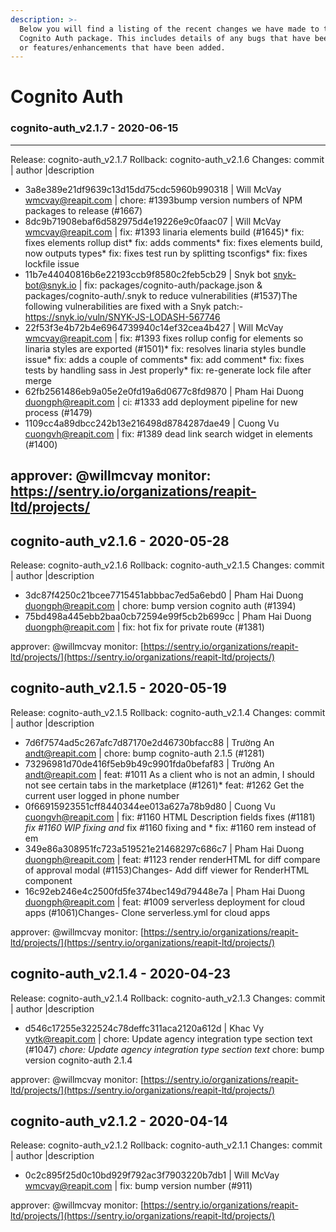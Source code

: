```yaml
---
description: >-
  Below you will find a listing of the recent changes we have made to the
  Cognito Auth package. This includes details of any bugs that have been fixed
  or features/enhancements that have been added.
---
```


# Cognito Auth
### cognito-auth_v2.1.7 - 2020-06-15
  
-----------------------------------------------------------------------------
Release: cognito-auth_v2.1.7
Rollback: cognito-auth_v2.1.6
Changes:
commit | author |description
  
- 3a8e389e21df9639c13d15dd75cdc5960b990318 | Will McVay <wmcvay@reapit.com> | chore: #1393bump version numbers of NPM packages to release (#1667)
- 8dc9b71908ebaf6d582975d4e19226e9c0faac07 | Will McVay <wmcvay@reapit.com> | fix: #1393 linaria elements build (#1645)* fix: fixes elements rollup dist* fix: adds comments* fix: fixes elements build, now outputs types* fix: fixes test run by splitting tsconfigs* fix: fixes lockfile issue
- 11b7e44040816b6e22193ccb9f8580c2feb5cb29 | Snyk bot <snyk-bot@snyk.io> | fix: packages/cognito-auth/package.json & packages/cognito-auth/.snyk to reduce vulnerabilities (#1537)The following vulnerabilities are fixed with a Snyk patch:- https://snyk.io/vuln/SNYK-JS-LODASH-567746
- 22f53f3e4b72b4e6964739940c14ef32cea4b427 | Will McVay <wmcvay@reapit.com> | fix: #1393 fixes rollup config for elements so linaria styles are exported (#1501)* fix: resolves linaria styles bundle issue* fix: adds a couple of comments* fix: add comment* fix: fixes tests by handling sass in Jest properly* fix: re-generate lock file after merge
- 62fb2561486eb9a05e2e0fd19a6d0677c8fd9870 | Pham Hai Duong <duongph@reapit.com> | ci: #1333 add deployment pipeline for new process (#1479)
- 1109cc4a89dbcc242b13e216498d8784287dae49 | Cuong Vu <cuongvh@reapit.com> | fix: #1389 dead link search widget in elements (#1400)

approver: @willmcvay
monitor: https://sentry.io/organizations/reapit-ltd/projects/
-----------------------------------------------------------------------------

    

## cognito-auth\_v2.1.6 - 2020-05-28

Release: cognito-auth\_v2.1.6 Rollback: cognito-auth\_v2.1.5 Changes: commit \| author \|description

* 3dc87f4250c21bcee7715451abbbac7ed5a6ebd0 \| Pham Hai Duong [duongph@reapit.com](mailto:duongph@reapit.com) \| chore: bump version cognito auth \(\#1394\)
* 75bd498a445ebb2baa0cb72594e99f5cb2b699cc \| Pham Hai Duong [duongph@reapit.com](mailto:duongph@reapit.com) \| fix: hot fix for private route \(\#1381\)

approver: @willmcvay monitor: [https://sentry.io/organizations/reapit-ltd/projects/](https://sentry.io/organizations/reapit-ltd/projects/)

## cognito-auth\_v2.1.5 - 2020-05-19

Release: cognito-auth\_v2.1.5 Rollback: cognito-auth\_v2.1.4 Changes: commit \| author \|description

* 7d6f7574ad5c267afc7d87170e2d46730bfacc88 \| Trường An [andt@reapit.com](mailto:andt@reapit.com) \| chore: bump cognito-auth 2.1.5 \(\#1281\)
* 73296981d70de416f5eb9b49c9901fda0befaf83 \| Trường An [andt@reapit.com](mailto:andt@reapit.com) \| feat: \#1011 As a client who is not an admin, I should not see certain tabs in the marketplace \(\#1261\)\* feat: \#1262 Get the current user logged in phone number
* 0f66915923551cff8440344ee013a627a78b9d80 \| Cuong Vu [cuongvh@reapit.com](mailto:cuongvh@reapit.com) \| fix: \#1160 HTML Description fields fixes \(\#1181\) _fix \#1160 WIP fixing  and_  fix \#1160 fixing  and \* fix: \#1160 rem instead of em
* 349e86a308951fc723a519521e21468297c686c7 \| Pham Hai Duong [duongph@reapit.com](mailto:duongph@reapit.com) \| feat: \#1123 render renderHTML for diff compare of approval modal \(\#1153\)Changes- Add diff viewer for RenderHTML component
* 16c92eb246e4c2500fd5fe374bec149d79448e7a \| Pham Hai Duong [duongph@reapit.com](mailto:duongph@reapit.com) \| feat: \#1009 serverless deployment for cloud apps \(\#1061\)Changes- Clone serverless.yml for cloud apps

approver: @willmcvay monitor: [https://sentry.io/organizations/reapit-ltd/projects/](https://sentry.io/organizations/reapit-ltd/projects/)

## cognito-auth\_v2.1.4 - 2020-04-23

Release: cognito-auth\_v2.1.4 Rollback: cognito-auth\_v2.1.3 Changes: commit \| author \|description

* d546c17255e322524c78deffc311aca2120a612d \| Khac Vy [vytk@reapit.com](mailto:vytk@reapit.com) \| chore: Update agency integration type section text \(\#1047\) _chore: Update agency integration type section text_ chore: bump version cognito-auth 2.1.4

approver: @willmcvay monitor: [https://sentry.io/organizations/reapit-ltd/projects/](https://sentry.io/organizations/reapit-ltd/projects/)

## cognito-auth\_v2.1.2 - 2020-04-14

Release: cognito-auth\_v2.1.2 Rollback: cognito-auth\_v2.1.1 Changes: commit \| author \|description

* 0c2c895f25d0c10bd929f792ac3f7903220b7db1 \| Will McVay [wmcvay@reapit.com](mailto:wmcvay@reapit.com) \| fix: bump version number \(\#911\)

approver: @willmcvay monitor: [https://sentry.io/organizations/reapit-ltd/projects/](https://sentry.io/organizations/reapit-ltd/projects/)


